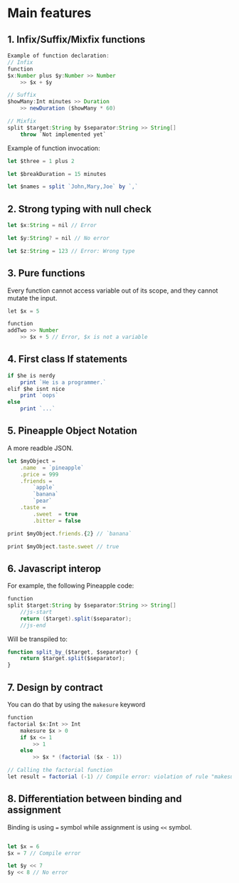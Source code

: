 # Main features
## 1. Infix/Suffix/Mixfix functions
```java
Example of function declaration:
// Infix
function
$x:Number plus $y:Number >> Number
    >> $x + $y

// Suffix
$howMany:Int minutes >> Duration
    >> newDuration ($howMany * 60)

// Mixfix
split $target:String by $separator:String >> String[]
    throw `Not implemented yet`
```

Example of function invocation:
```js
let $three = 1 plus 2

let $breakDuration = 15 minutes

let $names = split `John,Mary,Joe` by `,`
```

## 2. Strong typing with null check 
```ts
let $x:String = nil // Error

let $y:String? = nil // No error

let $z:String = 123 // Error: Wrong type
```

## 3. Pure functions
Every function cannot access variable out of its scope, and they cannot mutate the input.
```java
let $x = 5

function 
addTwo >> Number
    >> $x + 5 // Error, $x is not a variable
```

## 4. First class If statements
```js
if $he is nerdy 
    print `He is a programmer.`
elif $he isnt nice
    print `oops`
else 
    print `...`
```

## 5. Pineapple Object Notation
A more readble JSON.
```js
let $myObject = 
    .name  = `pineapple`
    .price = 999
    .friends = 
        `apple`
        `banana`
        `pear`
    .taste = 
        .sweet  = true
        .bitter = false

print $myObject.friends.{2} // `banana`

print $myObject.taste.sweet // true
```

## 6. Javascript interop
For example, the following Pineapple code:
```java
function 
split $target:String by $separator:String >> String[]
    //js-start
    return ($target).split($separator);
    //js-end
```
Will be transpiled to:
```js
function split_by_($target, $separator) {
    return $target.split($separator);
}
```

## 7. Design by contract
You can do that by using the `makesure` keyword
```java
function 
factorial $x:Int >> Int
    makesure $x > 0
    if $x <= 1 
        >> 1
    else 
        >> $x * (factorial ($x - 1))

// Calling the factorial function
let result = factorial (-1) // Compile error: violation of rule "makesure $x > 0"
```

## 8. Differentiation between binding and assignment
Binding is using `=` symbol while assignment is using `<<` symbol.
```js

let $x = 6
$x = 7 // Compile error

let $y << 7
$y << 8 // No error
```